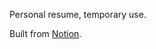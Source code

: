 Personal resume, temporary use. 

Built from <a href="https://www.notion.so" target="_blank">Notion</a>.